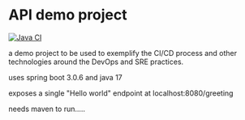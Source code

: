 API demo project
=================

[![Java CI](https://github.com/arturotorre/apiDemo/actions/workflows/apiDemo-build.yaml/badge.svg)](https://github.com/arturotorre/apiDemo/actions/workflows/apiDemo-build.yaml)

a demo project to be used to exemplify 
the CI/CD process and other technologies 
around the DevOps and SRE practices.


uses spring boot 3.0.6 and java 17

exposes a single "Hello world" endpoint
at localhost:8080/greeting

needs maven to run.....